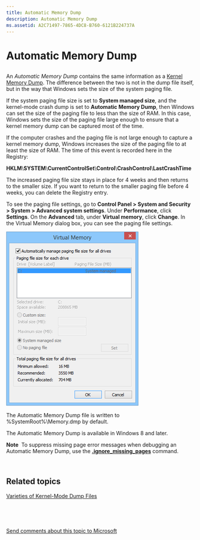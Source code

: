 ```yaml
---
title: Automatic Memory Dump
description: Automatic Memory Dump
ms.assetid: A2C71497-7865-4DC8-B760-6121B224737A
---
```


# Automatic Memory Dump


## <span id="ddk_kernel_memory_dump_dbg"></span><span id="DDK_KERNEL_MEMORY_DUMP_DBG"></span>


An *Automatic Memory Dump* contains the same information as a [Kernel Memory Dump](kernel-memory-dump.md). The difference between the two is not in the dump file itself, but in the way that Windows sets the size of the system paging file.

If the system paging file size is set to **System managed size**, and the kernel-mode crash dump is set to **Automatic Memory Dump**, then Windows can set the size of the paging file to less than the size of RAM. In this case, Windows sets the size of the paging file large enough to ensure that a kernel memory dump can be captured most of the time.

If the computer crashes and the paging file is not large enough to capture a kernel memory dump, Windows increases the size of the paging file to at least the size of RAM. The time of this event is recorded here in the Registry:

**HKLM**\\**SYSTEM**\\**CurrentControlSet**\\**Control**\\**CrashControl**\\**LastCrashTime**

The increased paging file size stays in place for 4 weeks and then returns to the smaller size. If you want to return to the smaller paging file before 4 weeks, you can delete the Registry entry.

To see the paging file settings, go to **Control Panel &gt; System and Security &gt; System &gt; Advanced system settings**. Under **Performance**, click **Settings**. On the **Advanced** tab, under **Virtual memory**, click **Change**. In the Virtual Memory dialog box, you can see the paging file settings.

![screen shot of the virtual memory dialog box.](images/virtualmemorydialog.png)

The Automatic Memory Dump file is written to %SystemRoot%\\Memory.dmp by default.

The Automatic Memory Dump is available in Windows 8 and later.

**Note**  To suppress missing page error messages when debugging an Automatic Memory Dump, use the [**.ignore\_missing\_pages**](-ignore-missing-pages--suppress-missing-page-errors-.md) command.

 

## <span id="related_topics"></span>Related topics


[Varieties of Kernel-Mode Dump Files](varieties-of-kernel-mode-dump-files.md)

 

 

[Send comments about this topic to Microsoft](mailto:wsddocfb@microsoft.com?subject=Documentation%20feedback%20[debugger\debugger]:%20Automatic%20Memory%20Dump%20%20RELEASE:%20%285/15/2017%29&body=%0A%0APRIVACY%20STATEMENT%0A%0AWe%20use%20your%20feedback%20to%20improve%20the%20documentation.%20We%20don't%20use%20your%20email%20address%20for%20any%20other%20purpose,%20and%20we'll%20remove%20your%20email%20address%20from%20our%20system%20after%20the%20issue%20that%20you're%20reporting%20is%20fixed.%20While%20we're%20working%20to%20fix%20this%20issue,%20we%20might%20send%20you%20an%20email%20message%20to%20ask%20for%20more%20info.%20Later,%20we%20might%20also%20send%20you%20an%20email%20message%20to%20let%20you%20know%20that%20we've%20addressed%20your%20feedback.%0A%0AFor%20more%20info%20about%20Microsoft's%20privacy%20policy,%20see%20http://privacy.microsoft.com/default.aspx. "Send comments about this topic to Microsoft")





